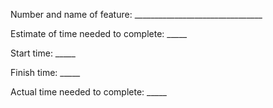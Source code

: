 Number and name of feature: ________________________________

Estimate of time needed to complete: _____

Start time: _____

Finish time: _____

Actual time needed to complete: _____
